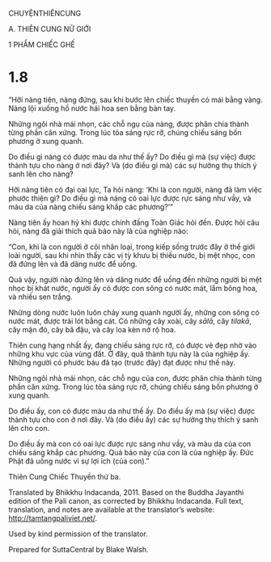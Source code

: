 CHUYỆNTHIÊNCUNG

A. THIÊN CUNG NỮ GIỚI

1 PHẨM CHIẾC GHẾ

# 1.8

“Hỡi nàng tiên, nàng đứng, sau khi bước lên chiếc thuyền có mái bằng vàng. Nàng lội xuống hồ nước hái hoa sen bằng bàn tay.

Những ngôi nhà mái nhọn, các chỗ ngụ của nàng, được phân chia thành từng phần cân xứng. Trong lúc tỏa sáng rực rỡ, chúng chiếu sáng bốn phương ở xung quanh.

Do điều gì nàng có được màu da như thế ấy? Do điều gì mà (sự việc) được thành tựu cho nàng ở nơi đây? Và (do điều gì mà) các sự hưởng thụ thích ý sanh lên cho nàng?

Hỡi nàng tiên có đại oai lực, Ta hỏi nàng: ‘Khi là con người, nàng đã làm việc phước thiện gì? Do điều gì mà nàng có oai lực được rực sáng như vầy, và màu da của nàng chiếu sáng khắp các phương?’”

Nàng tiên ấy hoan hỷ khi được chính đấng Toàn Giác hỏi đến. Ðược hỏi câu hỏi, nàng đã giải thích quả báo này là của nghiệp nào:

“Con, khi là con người ở cõi nhân loại, trong kiếp sống trước đây ở thế giới loài người, sau khi nhìn thấy các vị tỳ khưu bị thiếu nước, bị mệt nhọc, con đã đứng lên và đã dâng nước để uống.

Quả vậy, người nào đứng lên và dâng nước để uống đến những người bị mệt nhọc bị khát nước, người ấy có được con sông có nước mát, lắm bông hoa, và nhiều sen trắng.

Những dòng nước luôn luôn chảy xung quanh người ấy, những con sông có nước mát, được trải lót bằng cát. Có những cây xoài, cây _sālā_, cây _tilakā_, cây mận đỏ, cây bã đậu, và cây loa kèn nở rộ hoa.

Thiên cung hạng nhất ấy, đang chiếu sáng rực rỡ, có được vẻ đẹp nhờ vào những khu vực của vùng đất. Ở đây, quả thành tựu này là của nghiệp ấy. Những người có phước báu đã tạo (trước đây) đạt được như thế này.

Những ngôi nhà mái nhọn, các chỗ ngụ của con, được phân chia thành từng phần cân xứng. Trong lúc tỏa sáng rực rỡ, chúng chiếu sáng bốn phương ở xung quanh.

Do điều ấy, con có được màu da như thế ấy. Do điều ấy mà (sự việc) được thành tựu cho con ở nơi đây. Và (do điều ấy) các sự hưởng thụ thích ý sanh lên cho con.

Do điều ấy mà con có oai lực được rực sáng như vầy, và màu da của con chiếu sáng khắp các phương. Quả báo này của con là của nghiệp ấy. Đức Phật đã uống nước vì sự lợi ích (của con).”

Thiên Cung Chiếc Thuyền thứ ba.

Translated by Bhikkhu Indacanda, 2011. Based on the Buddha Jayanthi edition of the Pali canon, as corrected by Bhikkhu Indacanda. Full text, translation, and notes are available at the translator’s website: http://tamtangpaliviet.net/.

Used by kind permission of the translator.

Prepared for SuttaCentral by Blake Walsh.